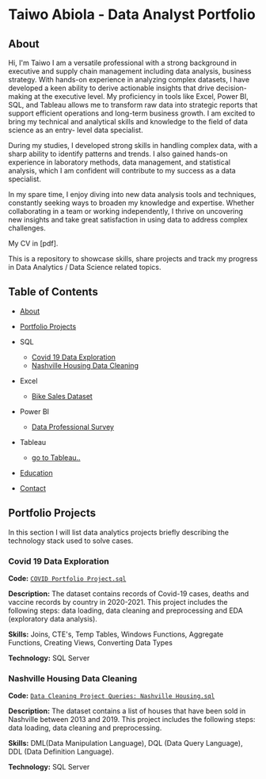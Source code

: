 # Taiwo Abiola - Data Analyst Portfolio
## About
Hi, I'm Taiwo I am a versatile professional with a strong background in executive and supply chain management including data analysis, business strategy. With hands-on experience in analyzing complex datasets, I have developed a keen ability to derive actionable insights that drive decision-making at the executive level. My proficiency in tools like Excel, Power BI, SQL, and Tableau allows me to transform raw data into strategic reports that support efficient operations and long-term business growth. I am excited to bring my technical and analytical skills and knowledge to the field of data science as an entry- level data specialist.

During my studies, I developed strong skills in handling complex data, with a sharp ability to identify patterns and trends. I also gained hands-on experience in laboratory methods, data management, and statistical analysis, which I am confident will contribute to my success as a data specialist.

In my spare time, I enjoy diving into new data analysis tools and techniques, constantly seeking ways to broaden my knowledge and expertise. Whether collaborating in a team or working independently, I thrive on uncovering new insights and take great satisfaction in using data to address complex challenges.

My CV in [pdf].

This is a repository to showcase skills, share projects and track my progress in Data Analytics / Data Science related topics.

## Table of Contents
- [About](https://github.com/Taiwoleegend/Data-Analyst-Project-Portfolio)
- [Portfolio Projects](https://github.com/Taiwoleegend/Data-Analyst-Project-Portfolio#portfolio-projects)
 - SQL
    - [Covid 19 Data Exploration](https://github.com/Taiwoleegend/SQL-Codes/blob/main/Taiwo%20Abiola%20COVID%20Portfolio%20Project%201.sql)
    - [Nashville Housing Data Cleaning](https://github.com/Taiwoleegend/SQL-Codes/blob/main/Taiwo%20Abiola%20Data%20Cleaning%20Portfollio%20Project(NashVilleHousing).sql)
 - Excel
    - [Bike Sales Dataset](https://github.com/Taiwoleegend/ExcelProjects/blob/main/Taiwo%20Abiola%20Excel%20Dataset(Main%20Project).xlsx)
  - Power BI
    - [Data Professional Survey](https://github.com/Taiwoleegend/Power-BI-Projects/blob/main/Taiwo%20Abiola%20Main%20Power%20BI%20project.pbix)
  - Tableau  
    - [go to Tableau..](https://public.tableau.com/app/profile/taiwo.abiola)



- [Education](https://github.com/Taiwoleegend/Data-Analyst-Project-Portfolio#education)
- [Contact](https://github.com/Taiwoleegend/Data-Analyst-Project-Portfolio#contacts)
## Portfolio Projects
In this section I will list data analytics projects briefly describing the technology stack used to solve cases.

### Covid 19 Data Exploration
**Code:** [`COVID Portfolio Project.sql`](https://github.com/Taiwoleegend/SQL-Codes/blob/main/Taiwo%20Abiola%20COVID%20Portfolio%20Project%201.sql)

**Description:** The dataset contains records of Covid-19 cases, deaths and vaccine records by country in 2020-2021. This project includes the following steps: data loading, data cleaning and preprocessing and EDA (exploratory data analysis).

**Skills:** Joins, CTE's, Temp Tables, Windows Functions, Aggregate Functions, Creating Views, Converting Data Types

**Technology:** SQL Server



### Nashville Housing Data Cleaning
**Code:** [`Data Cleaning Project Queries: Nashville Housing.sql`](https://github.com/Taiwoleegend/SQL-Codes/blob/main/Taiwo%20Abiola%20Data%20Cleaning%20Portfollio%20Project(NashVilleHousing).sql)

 **Description:** The dataset contains a list of houses that have been sold in Nashville between 2013 and 2019. This project includes the following steps: data loading, data cleaning and preprocessing.


**Skills:** DML(Data Manipulation Language), DQL (Data Query Language), DDL (Data Definition Language).

**Technology:** SQL Server
  
    
